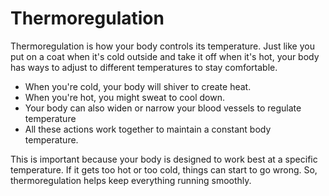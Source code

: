 # Thermoregulation

Thermoregulation is how your body controls its temperature. Just like you put on a coat when it's cold outside and take it off when it's hot, your body has ways to adjust to different temperatures to stay comfortable. 

* When you're cold, your body will shiver to create heat.
* When you're hot, you might sweat to cool down.
* Your body can also widen or narrow your blood vessels to regulate temperature 
* All these actions work together to maintain a constant body temperature. 

This is important because your body is designed to work best at a specific temperature. If it gets too hot or too cold, things can start to go wrong. So, thermoregulation helps keep everything running smoothly.
